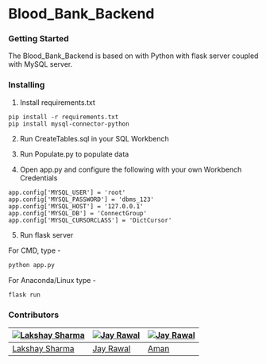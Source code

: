 # Blood_Bank_Backend

### Getting Started

The Blood_Bank_Backend is based on with Python with flask server coupled with MySQL server. 

### Installing

1. Install requirements.txt

```
pip install -r requirements.txt
pip install mysql-connector-python
```

2. Run CreateTables.sql in your SQL Workbench

3. Run Populate.py to populate data

4. Open app.py and configure the following with your own Workbench Credentials

```
app.config['MYSQL_USER'] = 'root'
app.config['MYSQL_PASSWORD'] = 'dbms_123'
app.config['MYSQL_HOST'] = '127.0.0.1'
app.config['MYSQL_DB'] = 'ConnectGroup'
app.config['MYSQL_CURSORCLASS'] = 'DictCursor'
```

5. Run flask server

For CMD, type -
```bash
python app.py
```
For Anaconda/Linux type - 
```
flask run
```
### Contributors

| [![Lakshay Sharma](https://github.com/lakshay17244.png?size=100)](https://github.com/lakshay17244) | [![Jay Rawal](https://github.com/jayr1305.png?size=100)](https://github.com/jayr1305) | [![Jay Rawal](https://github.com/YadavAman731.png?size=100)](https://github.com/YadavAman731) |
| --- | --- | --- |
| [Lakshay Sharma](https://github.com/lakshay17244) | [Jay Rawal](https://github.com/jayr1305) | [Aman](https://github.com/YadavAman731) |
